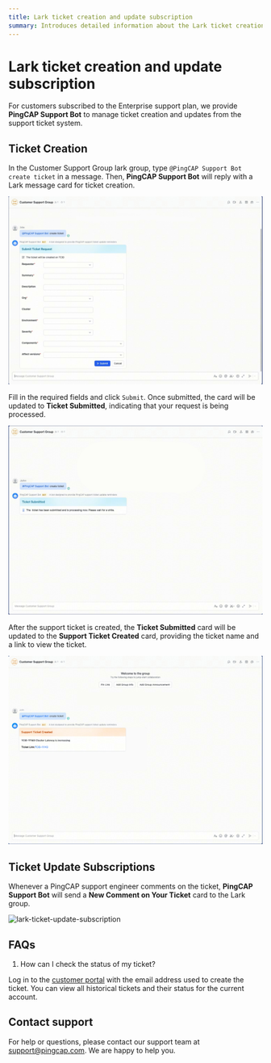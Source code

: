 ```yaml
---
title: Lark ticket creation and update subscription
summary: Introduces detailed information about the Lark ticket creation and update subscription
---
```


# Lark ticket creation and update subscription

For customers subscribed to the Enterprise support plan, we provide **PingCAP Support Bot** to manage ticket creation and updates from the support ticket system.

## Ticket Creation

In the Customer Support Group lark group, type `@PingCAP Support Bot create ticket` in a message. Then, **PingCAP Support Bot** will reply with a Lark message card for ticket creation.

![lark-ticket-creation-1](/media/tidb-cloud/connected-lark-ticket-creation-1.png)

Fill in the required fields and click `Submit`. Once submitted, the card will be updated to **Ticket Submitted**, indicating that your request is being processed.

![lark-ticket-creation-2](/media/tidb-cloud/connected-lark-ticket-creation-2.png)

After the support ticket is created, the **Ticket Submitted** card will be updated to the **Support Ticket Created** card, providing the ticket name and a link to view the ticket.

![lark-ticket-creation-3](/media/tidb-cloud/connected-lark-ticket-creation-3.png)

## Ticket Update Subscriptions

Whenever a PingCAP support engineer comments on the ticket, **PingCAP Support Bot** will send a **New Comment on Your Ticket** card to the Lark group.

![lark-ticket-update-subscription](/media/connected-lark-ticket-update-subscription.png)

## FAQs

1. How can I check the status of my ticket?

Log in to the [customer portal](https://tidb.support.pingcap.com/servicedesk/customer/user/requests) with the email address used to create the ticket. You can view all historical tickets and their status for the current account.

## Contact support

For help or questions, please contact our support team at support@pingcap.com. We are happy to help you.

